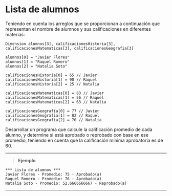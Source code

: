 ﻿# Lista de alumnos

Teniendo en cuenta los arreglos que se proporcionan a continuación que representan el nombre de alumnos y sus calificaciones en diferentes materias:

```
Dimension alumnos[3], calificacionesHistoria[3], calificacionesMatematicas[3], calificacionesGeografia[3]
	
alumnos[0] = "Javier Flores"
alumnos[1] = "Raquel Romero"
alumnos[2] = "Natalia Soto"

calificacionesHistoria[0] = 65 // Javier
calificacionesHistoria[1] = 90 // Raquel
calificacionesHistoria[2] = 25 // Natalia

calificacionesMatematicas[0] = 83 // Javier
calificacionesMatematicas[1] = 56 // Raquel
calificacionesMatematicas[2] = 63 // Natalia

calificacionesGeografia[0] = 77 // Javier
calificacionesGeografia[1] = 82 // Raquel
calificacionesGeografia[2] = 70 // Natalia
```

Desarrollar un programa que calcule la calificación promedio de cada alumno, y determine si está aprobado o reprobado con base 
en ese promedio, teniendo en cuenta que la calificación mínima aprobatoria es de 60.

---

> **Ejemplo**

```
*** Lista de alumnos ***
Javier Flores - Promedio: 75 - Aprobado(a)
Raquel Romero - Promedio: 76 - Aprobado(a)
Natalia Soto - Promedio: 52.6666666667 - Reprobado(a)
```

---

